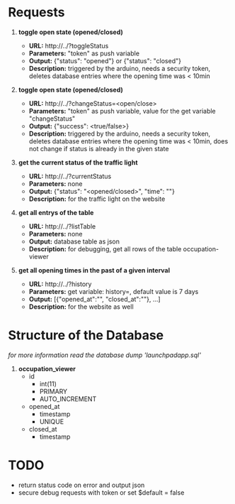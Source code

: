 # Requests
1. **toggle open state (opened/closed)**
    - **URL:** http://../?toggleStatus
    - **Parameters:** "token" as push variable
    - **Output:** {"status": "opened"} or {"status": "closed"}
    - **Description:** triggered by the arduino, needs a security token, deletes database entries where the opening time was < 10min

1. **toggle open state (opened/closed)**
    - **URL:** http://../?changeStatus=<open/close>
    - **Parameters:** "token" as push variable, value for the get variable "changeStatus"
    - **Output:** {"success": <true/false>}
    - **Description:** triggered by the arduino, needs a security token, deletes database entries where the opening time was < 10min, does not change if status is already in the given state

3. **get the current status of the traffic light**
    - **URL:** http://../?currentStatus
    - **Parameters:** none
    - **Output:** {"status": "<opened/closed>", "time": "<YYYY-MM-DD HH:MM:SS>"}
    - **Description:** for the traffic light on the website

4. **get all entrys of the table**
    - **URL:** http://../?listTable
    - **Parameters:** none
    - **Output:** database table as json
    - **Description:** for debugging, get all rows of the table occupation-viewer 

5. **get all opening times in the past of a given interval**
    - **URL:** http://../?history
    - **Parameters:** get variable: history=<days>, default value is 7 days
    - **Output:** [{"opened_at":"<YYYY-MM-DD HH:MM:SS>", "closed_at":"<YYYY-MM-DD HH:MM:SS>"}, ...]
    - **Description:** for the website as well 


# Structure of the Database
_for more information read the database dump 'launchpadapp.sql'_
1. **occupation_viewer**
	- id 			
        - int(11)			
        - PRIMARY						
        - AUTO_INCREMENT
    - opened_at			
        - timestamp		
        - UNIQUE
    - closed_at			
        - timestamp

# TODO 
- return status code on error and output json
- secure debug requests with token or set $default = false